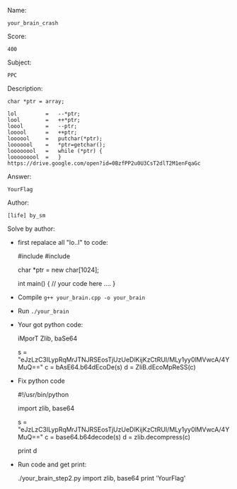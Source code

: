 Name:

	your_brain_crash

Score:

	400

Subject:
	
	PPC

Description:

	char *ptr = array;

	lol 		=	--*ptr; 
	lool 		=	++*ptr; 
	loool 		=	--ptr; 
	looool 		=	++ptr; 
	loooool 	=	putchar(*ptr); 
	looooool 	=	*ptr=getchar(); 
	loooooool 	=	while (*ptr) { 
	looooooool 	=	}
	https://drive.google.com/open?id=0BzfPP2u0U3CsT2dlT2M1enFqaGc

Answer:

	YourFlag

Author:

	[life] by_sm

Solve by author:

* first repalace all "lo..l" to code:

	#include<iostream>
	#include<cstdio>

	char *ptr = new char[1024];

	int main() {
		// your code here
		....
	}

* Compile `g++ your_brain.cpp -o your_brain`
* Run `./your_brain`
* Your got python code:

	iMporT Zlib, baSe64

	s = "eJzLzC3ILypRqMrJTNJRSEosTjUzUeDlKijKzCtRUI/MLy1yy0lMVwcA/4YMuQ=="
	c = bAsE64.b64dEcoDe(s)
	d = ZliB.dEcoMpReSS(c)

* Fix python code

	#!/usr/bin/python

	import zlib, base64

	s = "eJzLzC3ILypRqMrJTNJRSEosTjUzUeDlKijKzCtRUI/MLy1yy0lMVwcA/4YMuQ=="
	c = base64.b64decode(s)
	d = zlib.decompress(c)

	print d

* Run code and get print:

	./your_brain_step2.py 
	import zlib, base64 
	print 'YourFlag'


